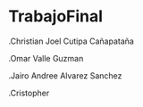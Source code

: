 # TrabajoFinal

.Christian Joel Cutipa Cañapataña

.Omar Valle Guzman

.Jairo Andree Alvarez Sanchez

.Cristopher
